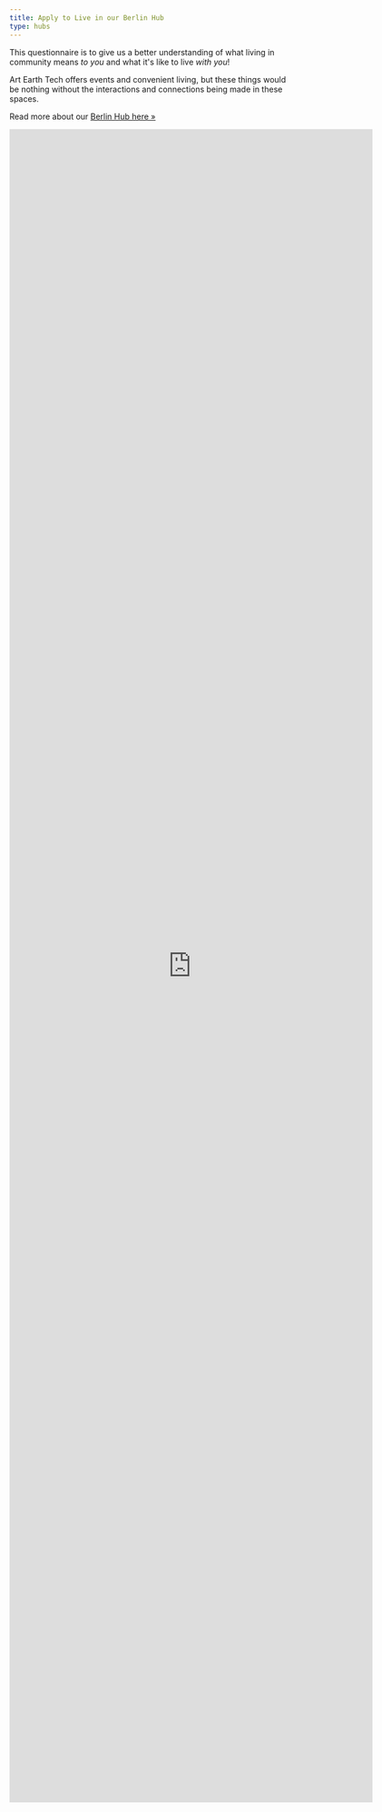 ```yaml
---
title: Apply to Live in our Berlin Hub
type: hubs
---
```


This questionnaire is to give us a better understanding of what living in community means *to you* and what it's like to live *with you*!

Art Earth Tech offers events and convenient living, but these things would be nothing without the interactions and connections being made in these spaces.

Read more about our [Berlin Hub here &raquo;][berlin]

[berlin]: /hubs/berlin/

<iframe src="https://docs.google.com/forms/d/e/1FAIpQLScMBTPysMVbiIZUEF_EgoarrD4ayZNgjONEdpHFxjGbvna2qQ/viewform?embedded=true" width="640" height="2949" frameborder="0" marginheight="0" marginwidth="0">Loading...</iframe>

